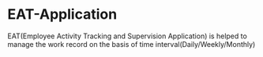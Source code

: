 # EAT-Application
EAT(Employee Activity Tracking and Supervision Application) is helped to manage the work record on the basis of time interval(Daily/Weekly/Monthly)
